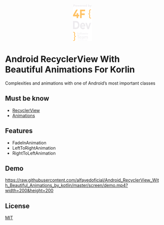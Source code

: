 <p align="center">
<img src="https://github.com/alfayedoficial/Android_RecyclerView_With_Beautiful_Animations_by_kotlin/blob/master/screen/company_logo_vertical.png"  />
</p>

# Android RecyclerView With Beautiful Animations For Korlin 

Complexities and animations with one of Android’s most important classes



## Must be know

 - [RecyclerView](https://developer.android.com/guide/topics/ui/layout/recyclerview)
 - [Animations](https://developer.android.com/training/animation/overview)


## Features

- FadeInAnimation
- LeftToRightAnimation
- RightToLeftAnimation


## Demo

https://raw.githubusercontent.com/alfayedoficial/Android_RecyclerView_With_Beautiful_Animations_by_kotlin/master/screen/demo.mp4?width=200&height=200


## License

[MIT](https://choosealicense.com/licenses/mit/)


